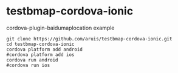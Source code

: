 # testbmap-cordova-ionic
cordova-plugin-baidumaplocation example

```shell
git clone https://github.com/aruis/testbmap-cordova-ionic.git
cd testbmap-cordova-ionic
cordova platform add android
#cordova platform add ios
cordova run android
#cordova run ios
```
